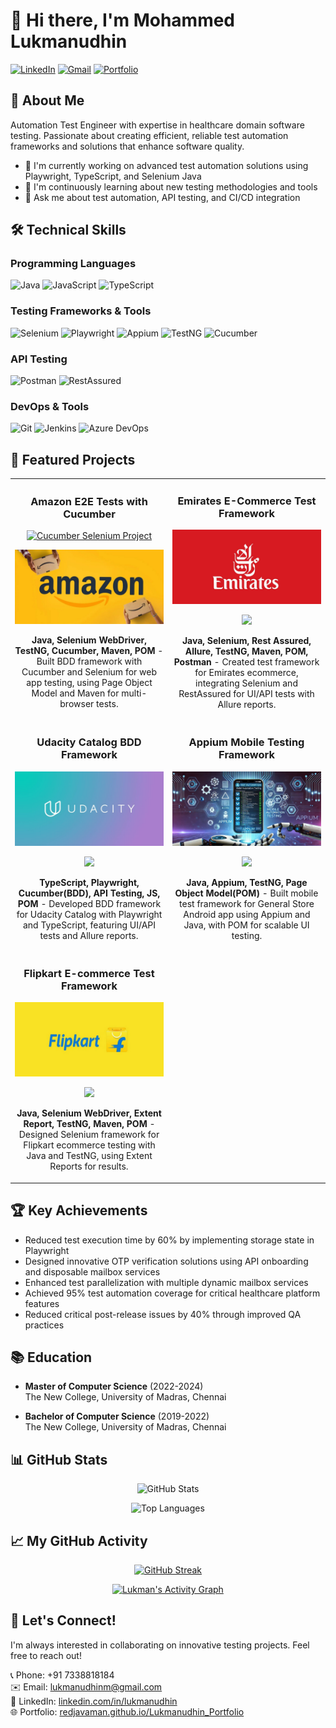 # 👋 Hi there, I'm Mohammed Lukmanudhin

[![LinkedIn](https://img.shields.io/badge/LinkedIn-0077B5?style=for-the-badge&logo=linkedin&logoColor=white)](https://www.linkedin.com/in/lukmanudhin)
[![Gmail](https://img.shields.io/badge/Gmail-D14836?style=for-the-badge&logo=gmail&logoColor=white)](mailto:lukmanudhinm@gmail.com)
[![Portfolio](https://img.shields.io/badge/Portfolio-000000?style=for-the-badge&logo=About.me&logoColor=white)](https://redjavaman.github.io/Lukmanudhin_Portfolio/)

## 🚀 About Me

Automation Test Engineer with expertise in healthcare domain software testing. Passionate about creating efficient, reliable test automation frameworks and solutions that enhance software quality.

- 🔭 I'm currently working on advanced test automation solutions using Playwright, TypeScript, and Selenium Java
- 🌱 I'm continuously learning about new testing methodologies and tools
- 💬 Ask me about test automation, API testing, and CI/CD integration

## 🛠️ Technical Skills

### Programming Languages
![Java](https://img.shields.io/badge/Java-ED8B00?style=flat-square&logo=java&logoColor=white)
![JavaScript](https://img.shields.io/badge/JavaScript-F7DF1E?style=flat-square&logo=javascript&logoColor=black)
![TypeScript](https://img.shields.io/badge/TypeScript-007ACC?style=flat-square&logo=typescript&logoColor=white)

### Testing Frameworks & Tools
![Selenium](https://img.shields.io/badge/Selenium-43B02A?style=flat-square&logo=selenium&logoColor=white)
![Playwright](https://img.shields.io/badge/Playwright-45ba4b?style=flat-square&logo=playwright&logoColor=white)
![Appium](https://img.shields.io/badge/Appium-6E36F6?style=flat-square&logo=appium&logoColor=white)
![TestNG](https://img.shields.io/badge/TestNG-007ACC?style=flat-square&logo=testng&logoColor=white)
![Cucumber](https://img.shields.io/badge/Cucumber-23D96C?style=flat-square&logo=cucumber&logoColor=white)

### API Testing
![Postman](https://img.shields.io/badge/Postman-FF6C37?style=flat-square&logo=postman&logoColor=white)
![RestAssured](https://img.shields.io/badge/RestAssured-43B02A?style=flat-square&logo=rest-assured&logoColor=white)

### DevOps & Tools
![Git](https://img.shields.io/badge/Git-F05032?style=flat-square&logo=git&logoColor=white)
![Jenkins](https://img.shields.io/badge/Jenkins-D24939?style=flat-square&logo=jenkins&logoColor=white)
![Azure DevOps](https://img.shields.io/badge/Azure_DevOps-0078D7?style=flat-square&logo=azure-devops&logoColor=white)

## 🚀 Featured Projects

<table>
  <tr>
    <td width="50%">
      <h3 align="center">Amazon E2E Tests with Cucumber</h3>
      <div align="center">
        <a href="https://github.com/redJavaMan/amazon-ui-e2e-tests-cucumber" target="_blank">
          <img src="https://raw.githubusercontent.com/redJavaMan/assets/main/images/cucumber-selenium.png" width="400" alt="Cucumber Selenium Project"/>
        </a>
        <p>
          <a href="https://github.com/redJavaMan/amazon-ui-e2e-tests-cucumber" target="_blank">
            <img src="Images/Amazon.jpg">
          </a>
        </p>
        <p><strong>Java, Selenium WebDriver, TestNG, Cucumber, Maven, POM</strong> - Built BDD framework with Cucumber and Selenium for web app testing, using Page Object Model and Maven for multi-browser tests.</p>
      </div>
    </td>
    <td width="50%">
      <h3 align="center">Emirates E-Commerce Test Framework</h3>
      <div align="center">
        <a href="https://github.com/redJavaMan/emirates-ui-e2e-test" target="_blank">
          <img src="Images/emiratesred.jpg" width="400" alt="UI API Testing Framework"/>
        </a>
        <p>
          <a href="https://github.com/redJavaMan/emirates-ui-e2e-test" target="_blank">
            <img src="https://img.shields.io/badge/CODE-ff9?style=for-the-badge&logo=github&logoColor=black">
          </a>
        </p>
        <p><strong>Java, Selenium, Rest Assured, Allure, TestNG, Maven, POM, Postman</strong> - Created test framework for Emirates ecommerce, integrating Selenium and RestAssured for UI/API tests with Allure reports.</p>
      </div>
    </td>
  </tr>
  <tr>
    <td width="50%">
      <h3 align="center">Udacity Catalog BDD Framework</h3>
      <div align="center">
        <a href="https://github.com/red.javaMan/udacity-bdd-test" target="_blank">
          <img src="Images/Udacity.jpg" width="400" alt="Playwright TypeScript Project"/>
        </a>
        <p>
          <a href="https://github.com/red.javaMan/udacity-bdd-test" target="_blank">
            <img src="https://img.shields.io/badge/CODE-ff9?style=for-the-badge&logo=github&logoColor=black">
          </a>
        </p>
        <p><strong>TypeScript, Playwright, Cucumber(BDD), API Testing, JS, POM</strong> - Developed BDD framework for Udacity Catalog with Playwright and TypeScript, featuring UI/API tests and Allure reports.</p>
      </div>
    </td>
    <td width="50%">
      <h3 align="center">Appium Mobile Testing Framework</h3>
      <div align="center">
        <a href="https://github.com/redJavaMan/Appium" target="_blank">
          <img src="Images/Appium.jpg" width="400" alt="Appium Mobile Testing"/>
        </a>
        <p>
          <a href="https://github.com/redJavaMan/Appium" target="_blank">
            <img src="https://img.shields.io/badge/CODE-ff9?style=for-the-badge&logo=github&logoColor=black">
          </a>
        </p>
        <p><strong>Java, Appium, TestNG, Page Object Model(POM)</strong> - Built mobile test framework for General Store Android app using Appium and Java, with POM for scalable UI testing.</p>
      </div>
    </td>
  </tr>
  <tr>
    <td width="50%">
      <h3 align="center">Flipkart E-commerce Test Framework</h3>
      <div align="center">
        <a href="https://github.com/red.javaMan/flipkart-ui-e2e-test" target="_blank">
          <img src="Images/Flipkart.jpg" width="400" alt="Selenium Java Framework"/>
        </a>
        <p>
          <a href="https://github.com/red.javaMan/flipkart-ui-e2e-test" target="_blank">
            <img src="https://img.shields.io/badge/CODE-ff9?style=for-the-badge&logo=github&logoColor=black">
          </a>
        </p>
        <p><strong>Java, Selenium WebDriver, Extent Report, TestNG, Maven, POM</strong> - Designed Selenium framework for Flipkart ecommerce testing with Java and TestNG, using Extent Reports for results.</p>
      </div>
    </td>
    <td width="50%">
    </td>
  </tr>
</table>

## 🏆 Key Achievements

- Reduced test execution time by 60% by implementing storage state in Playwright
- Designed innovative OTP verification solutions using API onboarding and disposable mailbox services
- Enhanced test parallelization with multiple dynamic mailbox services
- Achieved 95% test automation coverage for critical healthcare platform features
- Reduced critical post-release issues by 40% through improved QA practices

## 📚 Education

- **Master of Computer Science** (2022-2024)  
  The New College, University of Madras, Chennai
  
- **Bachelor of Computer Science** (2019-2022)  
  The New College, University of Madras, Chennai

## 📊 GitHub Stats

<div align="center">
  
![GitHub Stats](https://github-readme-stats.vercel.app/api?username=redJavaMan&show_icons=true&theme=radical&hide_border=true&count_private=true)

![Top Languages](https://github-readme-stats.vercel.app/api/top-langs/?username=redJavaMan&layout=compact&theme=radical&hide_border=true)

</div>

## 📈 My GitHub Activity

<div align="center">
  
[![GitHub Streak](https://streak-stats.demolab.com/?user=redJavaMan&theme=radical&hide_border=true)](https://git.io/streak-stats)

[![Lukman's Activity Graph](https://github-readme-activity-graph.vercel.app/graph?username=redJavaMan&theme=redical&hide_border=true)](https://github.com/ashutosh00710/github-readme-activity-graph)

</div>

## 🤝 Let's Connect!

I'm always interested in collaborating on innovative testing projects. Feel free to reach out!

📞 Phone: +91 7338818184  
✉️ Email: lukmanudhinm@gmail.com  
💼 LinkedIn: [linkedin.com/in/lukmanudhin](https://www.linkedin.com/in/lukmanudhin)  
🌐 Portfolio: [redjavaman.github.io/Lukmanudhin_Portfolio](https://redjavaman.github.io/Lukmanudhin_Portfolio/)
